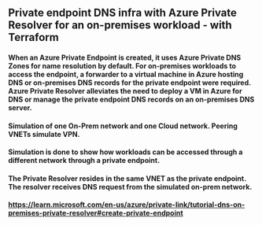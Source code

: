 ## Private endpoint DNS infra with Azure Private Resolver for an on-premises workload - with Terraform

#### When an Azure Private Endpoint is created, it uses Azure Private DNS Zones for name resolution by default. For on-premises workloads to access the endpoint, a forwarder to a virtual machine in Azure hosting DNS or on-premises DNS records for the private endpoint were required. Azure Private Resolver alleviates the need to deploy a VM in Azure for DNS or manage the private endpoint DNS records on an on-premises DNS server.

#### Simulation of one On-Prem network and one Cloud network. Peering VNETs simulate VPN.
#### Simulation is done to show how workloads can be accessed through a different network through a private endpoint.

#### The Private Resolver resides in the same VNET as the private endpoint. The resolver receives DNS request from the simulated on-prem network.

#### https://learn.microsoft.com/en-us/azure/private-link/tutorial-dns-on-premises-private-resolver#create-private-endpoint